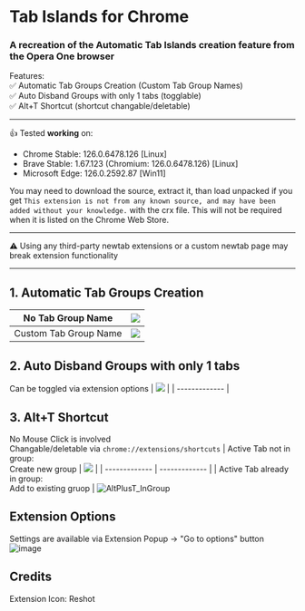 # Tab Islands for Chrome
### A recreation of the Automatic Tab Islands creation feature from the Opera One browser

Features:<br>
✅ Automatic Tab Groups Creation (Custom Tab Group Names)<br>
✅ Auto Disband Groups with only 1 tabs (togglable)<br>
✅ Alt+T Shortcut (shortcut changable/deletable)

---
👍 Tested **working** on:<br>
- Chrome Stable: 126.0.6478.126 [Linux]
- Brave	Stable: 1.67.123 (Chromium: 126.0.6478.126) [Linux]
- Microsoft Edge: 126.0.2592.87 [Win11]
  
You may need to download the source, extract it, than load unpacked if you get `This extension is not from any known source, and may have been added without your knowledge.` with the crx file. This will not be required when it is listed on the Chrome Web Store.

---
⚠️ Using any third-party newtab extensions or a custom newtab page may break extension functionality

---
## 1. Automatic Tab Groups Creation
| No Tab Group Name     | ![](https://github.com/SpookyKipper/TabIslandsForChrome/blob/main/repo_assets/AutoCreateNoName.gif)      | 
| ------------- | ------------- | 
| Custom Tab Group Name          | ![](https://github.com/SpookyKipper/TabIslandsForChrome/blob/main/repo_assets/AutoCreateWithName.gif)         | 



## 2. Auto Disband Groups with only 1 tabs 
Can be toggled via extension options
| ![](https://github.com/SpookyKipper/TabIslandsForChrome/blob/main/repo_assets/AutoDisband.gif) |
| ------------- |

## 3. Alt+T Shortcut 
No Mouse Click is involved <br>
Changable/deletable via `chrome://extensions/shortcuts`
| Active Tab not in group: <br> Create new group | ![](https://github.com/SpookyKipper/TabIslandsForChrome/blob/main/repo_assets/AltPlusT.gif) |
| ------------- | ------------- |
| Active Tab already in group: <br> Add to existing gruop | ![AltPlusT_InGroup](https://github.com/user-attachments/assets/514657e2-44a1-456c-9875-4f14bd333b8d)


## Extension Options
Settings are available via Extension Popup -> "Go to options" button
![image](https://github.com/user-attachments/assets/9ffbbae1-de42-4fd7-abdb-296c3cc3c5e6)

## Credits
Extension Icon: Reshot
